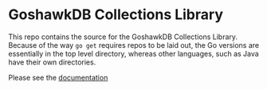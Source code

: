 # GoshawkDB Collections Library

This repo contains the source for the GoshawkDB Collections Library.
Because of the way `go get` requires repos to be laid out, the Go
versions are essentially in the top level directory, whereas other
languages, such as Java have their own directories.

Please see the [documentation](https://goshawkdb.io/documentation/collections.html)
